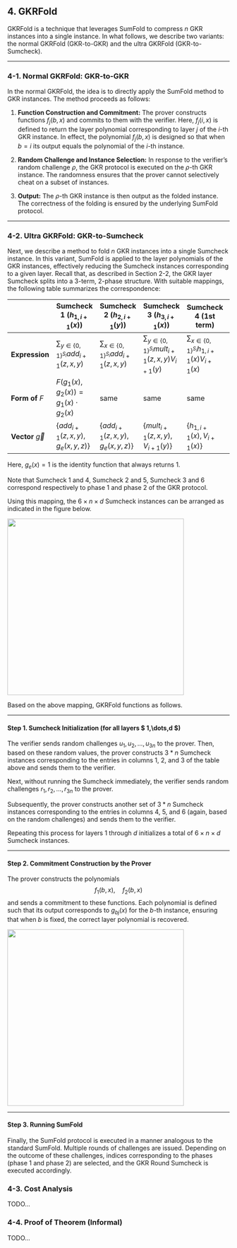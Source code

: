 ## 4. GKRFold

GKRFold is a technique that leverages SumFold to compress $n$ GKR instances into a single instance. In what follows, we describe two variants: the normal GKRFold (GKR-to-GKR) and the ultra GKRFold (GKR-to-Sumcheck).

---

### 4-1. Normal GKRFold: GKR-to-GKR

In the normal GKRFold, the idea is to directly apply the SumFold method to GKR instances. The method proceeds as follows:

1. **Function Construction and Commitment:**
   The prover constructs functions $f_{j}(b,x)$ and commits to them with the verifier. Here, $f_{j}(i, x)$ is defined to return the layer polynomial corresponding to layer $j$ of the $i$-th GKR instance. In effect, the polynomial $f_{j}(b,x)$ is designed so that when $b = i$ its output equals the polynomial of the $i$-th instance.

2. **Random Challenge and Instance Selection:**
   In response to the verifier’s random challenge $\rho$, the GKR protocol is executed on the $\rho$-th GKR instance. The randomness ensures that the prover cannot selectively cheat on a subset of instances.

3. **Output:**
   The $\rho$-th GKR instance is then output as the folded instance. The correctness of the folding is ensured by the underlying SumFold protocol.

---

### 4-2. Ultra GKRFold: GKR-to-Sumcheck

Next, we describe a method to fold $n$ GKR instances into a single Sumcheck instance. In this variant, SumFold is applied to the layer polynomials of the GKR instances, effectively reducing the Sumcheck instances corresponding to a given layer. Recall that, as described in Section 2-2, the GKR layer Sumcheck splits into a 3-term, 2-phase structure. With suitable mappings, the following table summarizes the correspondence:

|                        | **Sumcheck 1** $(h_{1,i+1}(x))$         | **Sumcheck 2** $(h_{2,i+1}(y))$         | **Sumcheck 3** $(h_{3,i+1}(x))$         | **Sumcheck 4** (1st term)                      | **Sumcheck 5** (2nd term)                      | **Sumcheck 6** (3rd term)                      |
|------------------------|---------------------------------------------|---------------------------------------------|---------------------------------------------|------------------------------------------------|------------------------------------------------|------------------------------------------------|
| **Expression**         | $\displaystyle \sum_{y \in \{0,1\}^{S_i}} add_{i+1}(z,x,y)$ | $\displaystyle \sum_{x \in \{0,1\}^{S_i}} add_{i+1}(z,x,y)$ | $\displaystyle \sum_{y \in \{0,1\}^{S_i}} mult_{i+1}(z,x,y)V_{i+1}(y)$ | $\displaystyle \sum_{x \in \{0,1\}^{S_i}} h_{1,i+1}(x)V_{i+1}(x)$ | $\displaystyle \sum_{y \in \{0,1\}^{S_i}} h_{2,i+1}(y)V_{i+1}(y)$ | $\displaystyle \sum_{x \in \{0,1\}^{S_i}} h_{3,i+1}(x)V_{i+1}(x)$ |
| **Form of** $F$       | $F(g_1(x),g_2(x)) = g_1(x) \cdot g_2(x)$  | same                                        | same                                        | same                                           | same                                           | same                                           |
| **Vector** $\vec{g}$  | $\{ add_{i+1}(z,x,y),\, g_e(x,y,z) \}$      | $\{ add_{i+1}(z,x,y),\, g_e(x,y,z) \}$      | $\{ mult_{i+1}(z,x,y),\, V_{i+1}(y) \}$     | $\{ h_{1,i+1}(x),\, V_{i+1}(x) \}$            | $\{ h_{2,i+1}(y),\, V_{i+1}(y) \}$            | $\{ h_{3,i+1}(x),\, V_{i+1}(x) \}$            |

Here, $g_e(x) = 1$ is the identity function that always returns 1.

Note that Sumcheck 1 and 4, Sumcheck 2 and 5, Sumcheck 3 and 6 correspond respectively to phase 1 and phase 2 of the GKR protocol.

Using this mapping, the $6 \times n \times d$ Sumcheck instances can be arranged as indicated in the figure below.

<img src="https://hackmd.io/_uploads/HJo8TwWqkg.png" width="400" />

Based on the above mapping, GKRFold functions as follows.

---

#### Step 1. Sumcheck Initialization (for all layers $ 1,\dots,d $)

The verifier sends random challenges $u_1, u_2, \dots, u_{3n}$ to the prover. Then, based on these random values, the prover constructs $3*n$ Sumcheck instances corresponding to the entries in columns 1, 2, and 3 of the table above and sends them to the verifier.

Next, without running the Sumcheck immediately, the verifier sends random challenges $r_1, r_2, \dots, r_{3n}$ to the prover.

Subsequently, the prover constructs another set of $3*n$ Sumcheck instances corresponding to the entries in columns 4, 5, and 6 (again, based on the random challenges) and sends them to the verifier.

Repeating this process for layers 1 through $d$ initializes a total of $6 \times n \times d$ Sumcheck instances.

---

#### Step 2. Commitment Construction by the Prover

The prover constructs the polynomials
$$
f_1(b,x),\quad f_2(b,x)
$$
and sends a commitment to these functions. Each polynomial is defined such that its output corresponds to $g_{bj}(x)$ for the $b$-th instance, ensuring that when $b$ is fixed, the correct layer polynomial is recovered.

<img src="https://hackmd.io/_uploads/HJo8TwWqkg.png" width="400" />

---

#### Step 3. Running SumFold

Finally, the SumFold protocol is executed in a manner analogous to the standard SumFold. Multiple rounds of challenges are issued. Depending on the outcome of these challenges, indices corresponding to the phases (phase 1 and phase 2) are selected, and the GKR Round Sumcheck is executed accordingly.

### 4-3. Cost Analysis

TODO...

### 4-4. Proof of Theorem (Informal)

TODO...

